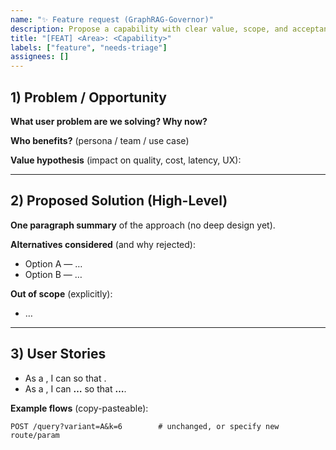```yaml
---
name: "✨ Feature request (GraphRAG-Governor)"
description: Propose a capability with clear value, scope, and acceptance criteria
title: "[FEAT] <Area>: <Capability>"
labels: ["feature", "needs-triage"]
assignees: []
---
```


<!-- Thank you! This template speeds up scoping and review. Keep it concise, actionable, and evidence-driven. -->

## 1) Problem / Opportunity
**What user problem are we solving? Why now?**  
<replace me>

**Who benefits?** (persona / team / use case)  
<replace me>

**Value hypothesis** (impact on quality, cost, latency, UX):  
<replace me>

---

## 2) Proposed Solution (High-Level)
**One paragraph summary** of the approach (no deep design yet).  
<replace me>

**Alternatives considered** (and why rejected):  
- Option A — …
- Option B — …

**Out of scope** (explicitly):  
- …

---

## 3) User Stories
- As a **<role>**, I can **<action>** so that **<outcome>**.
- As a **<role>**, I can **…** so that **…**.

**Example flows** (copy-pasteable):
```http
POST /query?variant=A&k=6        # unchanged, or specify new route/param
